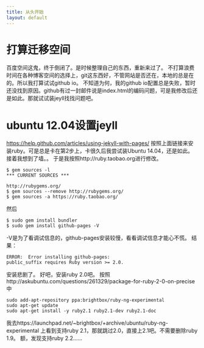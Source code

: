 ```yaml
---
title: 从头开始
layout: default
---
```


# 打算迁移空间
百度空间这鬼，终于倒闭了。是时候整理自己的东西，重新来过了。
不打算浪费时间在各种博客空间的选择上，git这东西好，不管网站是否还在，本地的总是在的。所以我打算试试github io。
不知道为何，我的github io配置总是失败，暂时还没找到原因。github有过一封邮件说是index.html的编码问题，可是我修改后还是如此。那就试试装jeyll找找问题吧。

# ubuntu 12.04设置jeyll
https://help.github.com/articles/using-jekyll-with-pages/
按照上面链接来安装ruby。可是总是卡在第2步上，卡很久后我尝试装Ubuntu 14.04，还是如此。接着我想到了墙。。
于是我按照http://ruby.taobao.org进行修改。
```shell
$ gem sources -l
*** CURRENT SOURCES ***

http://rubygems.org/
$ gem sources --remove http://rubygems.org/
$ gem sources -a https://ruby.taobao.org/
```
然后
```shell
$ sudo gem install bundler
$ sudo gem install github-pages -V
```
-V是为了看调试信息的，github-pages安装较慢，看看调试信息才能心不慌。
结果：
```
ERROR:  Error installing github-pages:
public_suffix requires Ruby version >= 2.0.
```
安装悲剧了。
好吧，安装ruby 2.0吧。
按照http://askubuntu.com/questions/261329/package-for-ruby-2-0-on-precise 中
```shell
sudo add-apt-repository ppa:brightbox/ruby-ng-experimental
sudo apt-get update
sudo apt-get install -y ruby2.1 ruby2.1-dev ruby2.1-doc
```
我去https://launchpad.net/~brightbox/+archive/ubuntu/ruby-ng-experimental 上看到支持ruby 2.1，那就跳过2.0，直接上2.1吧。不需要删除ruby 1.9。
额，发现支持ruby 2.2……

